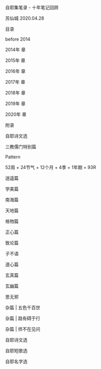 自耶集笔录 - 十年笔记回顾

苏仙城 2020.04.28

目录

before 2014

2014年 章

2015年 章

2016年 章

2017年 章

2018年 章

2019年 章

2020年 章

附录

自耶诗文选

三教儒门特别篇

Pattern

52周 + 24节气 + 12个月 + 4季 + 1年期 = 93R



逍遥篇

学美篇

南海篇

天地篇

格物篇

正心篇

致论篇

子不语

道心篇

玄真篇

玄幽篇

思无邪



杂篇 | 五色千百世

杂篇 | 路有碍于行

杂篇 | 师不在见问



自耶诗文选

自耶短歌选

自耶名字选
